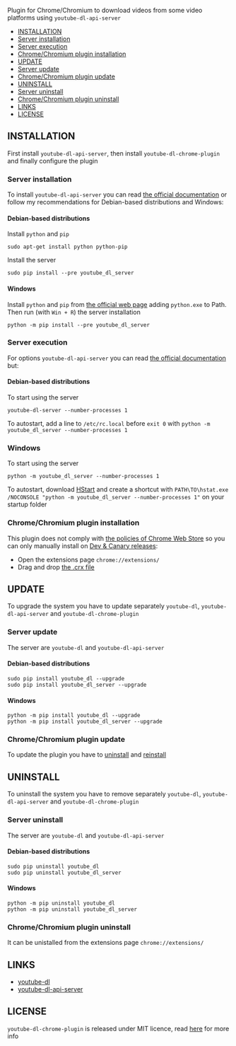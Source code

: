 Plugin for Chrome/Chromium to download videos from some video platforms using `youtube-dl-api-server`

* [INSTALLATION](#installation)
 * [Server installation](#server-installation)
 * [Server execution](#server-execution)
 * [Chrome/Chromium plugin installation](#chromechromium-plugin-installation)
* [UPDATE](#update)
 * [Server update](#server-update)
 * [Chrome/Chromium plugin update](#chromechromium-plugin-update)
* [UNINSTALL](#uninstall)
 * [Server uninstall](#server-uninstall)
 * [Chrome/Chromium plugin uninstall](#chromechromium-plugin-uninstall)
* [LINKS](#links)
* [LICENSE](#license)

## INSTALLATION
First install `youtube-dl-api-server`, then install `youtube-dl-chrome-plugin` and finally configure the plugin

### Server installation
To install `youtube-dl-api-server` you can read [the official documentation](https://youtube-dl-api-server.readthedocs.io/en/latest/install.html) or follow my recommendations for Debian-based distributions and Windows:

#### Debian-based distributions
Install `python` and `pip`

    sudo apt-get install python python-pip

Install the server

    sudo pip install --pre youtube_dl_server

#### Windows
Install `python` and `pip` from [the official web page](https://www.python.org/downloads/) adding `python.exe` to Path. Then run (with `Win + R`) the server installation

    python -m pip install --pre youtube_dl_server

### Server execution
For options `youtube-dl-api-server` you can read [the official documentation](https://youtube-dl-api-server.readthedocs.io/en/latest/server-manual.html) but:

#### Debian-based distributions
To start using the server

    youtube-dl-server --number-processes 1

To autostart, add a line to `/etc/rc.local` before `exit 0` with `python -m youtube_dl_server --number-processes 1`

### Windows
To start using the server

    python -m youtube_dl_server --number-processes 1

To autostart, download [HStart](http://www.ntwind.com/software/hstart.html) and create a shortcut with `PATH\TO\hstat.exe /NOCONSOLE "python -m youtube_dl_server --number-processes 1"` on your startup folder

### Chrome/Chromium plugin installation
This plugin does not comply with [the policies of Chrome Web Store](https://developer.chrome.com/webstore/program_policies) so you can only manually install on [Dev & Canary releases](https://productforums.google.com/forum/?utm_campaign=2811969_hl_en_b_s1&utm_source=0&utm_medium=1#!category-topic/chrome/discuss-chrome/windows8/33-Beta/d35tIyH8dVM%5B1-25%5D):
- Open the extensions page `chrome://extensions/`
- Drag and drop [the .crx file](https://github.com/r4mos/youtube-dl-chrome-plugin/raw/master/bin/chrome-plugin.crx)

## UPDATE
To upgrade the system you have to update separately `youtube-dl`, `youtube-dl-api-server` and `youtube-dl-chrome-plugin`

### Server update
The server are `youtube-dl` and `youtube-dl-api-server`

#### Debian-based distributions

    sudo pip install youtube_dl --upgrade
    sudo pip install youtube_dl_server --upgrade

#### Windows

    python -m pip install youtube_dl --upgrade
    python -m pip install youtube_dl_server --upgrade

### Chrome/Chromium plugin update
To update the plugin you have to [uninstall](#chromechromium-plugin-uninstall) and [reinstall](#chromechromium-plugin-installation)

## UNINSTALL
To uninstall the system you have to remove separately `youtube-dl`, `youtube-dl-api-server` and `youtube-dl-chrome-plugin`

### Server uninstall
The server are `youtube-dl` and `youtube-dl-api-server`

#### Debian-based distributions

    sudo pip uninstall youtube_dl
    sudo pip uninstall youtube_dl_server

#### Windows

    python -m pip uninstall youtube_dl
    python -m pip uninstall youtube_dl_server

### Chrome/Chromium plugin uninstall
It can be unistalled from the extensions page `chrome://extensions/`

## LINKS
- [youtube-dl](https://github.com/rg3/youtube-dl)
- [youtube-dl-api-server](https://github.com/jaimeMF/youtube-dl-api-server)

## LICENSE
`youtube-dl-chrome-plugin` is released under MIT licence, read [here](https://github.com/r4mos/youtube-dl-chrome-plugin/blob/master/LICENSE) for more info
